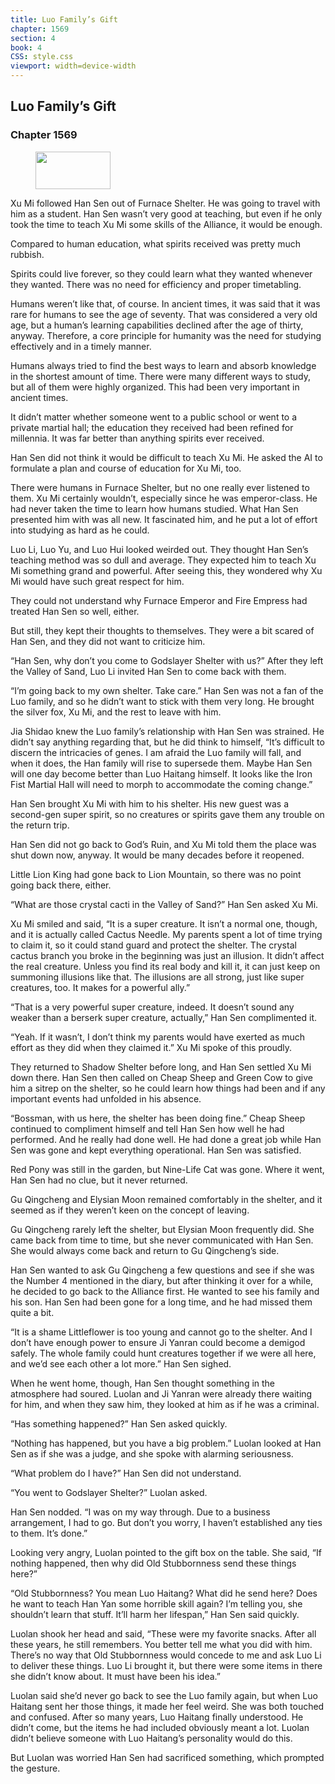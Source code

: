 ```yaml
---
title: Luo Family’s Gift
chapter: 1569
section: 4
book: 4
CSS: style.css
viewport: width=device-width
---
```


## Luo Family’s Gift

### Chapter 1569

<figure>
	<img src="../Images/gem.gif" alt="" id="gem" width="120" height="60" />
</figure>

Xu Mi followed Han Sen out of Furnace Shelter. He was going to travel with him as a student. Han Sen wasn’t very good at teaching, but even if he only took the time to teach Xu Mi some skills of the Alliance, it would be enough.

Compared to human education, what spirits received was pretty much rubbish.

Spirits could live forever, so they could learn what they wanted whenever they wanted. There was no need for efficiency and proper timetabling.

Humans weren’t like that, of course. In ancient times, it was said that it was rare for humans to see the age of seventy. That was considered a very old age, but a human’s learning capabilities declined after the age of thirty, anyway. Therefore, a core principle for humanity was the need for studying effectively and in a timely manner.

Humans always tried to find the best ways to learn and absorb knowledge in the shortest amount of time. There were many different ways to study, but all of them were highly organized. This had been very important in ancient times.

It didn’t matter whether someone went to a public school or went to a private martial hall; the education they received had been refined for millennia. It was far better than anything spirits ever received.

Han Sen did not think it would be difficult to teach Xu Mi. He asked the AI to formulate a plan and course of education for Xu Mi, too.

There were humans in Furnace Shelter, but no one really ever listened to them. Xu Mi certainly wouldn’t, especially since he was emperor-class. He had never taken the time to learn how humans studied. What Han Sen presented him with was all new. It fascinated him, and he put a lot of effort into studying as hard as he could.

Luo Li, Luo Yu, and Luo Hui looked weirded out. They thought Han Sen’s teaching method was so dull and average. They expected him to teach Xu Mi something grand and powerful. After seeing this, they wondered why Xu Mi would have such great respect for him.

They could not understand why Furnace Emperor and Fire Empress had treated Han Sen so well, either.

But still, they kept their thoughts to themselves. They were a bit scared of Han Sen, and they did not want to criticize him.

“Han Sen, why don’t you come to Godslayer Shelter with us?” After they left the Valley of Sand, Luo Li invited Han Sen to come back with them.

“I’m going back to my own shelter. Take care.” Han Sen was not a fan of the Luo family, and so he didn’t want to stick with them very long. He brought the silver fox, Xu Mi, and the rest to leave with him.

Jia Shidao knew the Luo family’s relationship with Han Sen was strained. He didn’t say anything regarding that, but he did think to himself, “It’s difficult to discern the intricacies of genes. I am afraid the Luo family will fall, and when it does, the Han family will rise to supersede them. Maybe Han Sen will one day become better than Luo Haitang himself. It looks like the Iron Fist Martial Hall will need to morph to accommodate the coming change.”

Han Sen brought Xu Mi with him to his shelter. His new guest was a second-gen super spirit, so no creatures or spirits gave them any trouble on the return trip.

Han Sen did not go back to God’s Ruin, and Xu Mi told them the place was shut down now, anyway. It would be many decades before it reopened.

Little Lion King had gone back to Lion Mountain, so there was no point going back there, either.

“What are those crystal cacti in the Valley of Sand?” Han Sen asked Xu Mi.

Xu Mi smiled and said, “It is a super creature. It isn’t a normal one, though, and it is actually called Cactus Needle. My parents spent a lot of time trying to claim it, so it could stand guard and protect the shelter. The crystal cactus branch you broke in the beginning was just an illusion. It didn’t affect the real creature. Unless you find its real body and kill it, it can just keep on summoning illusions like that. The illusions are all strong, just like super creatures, too. It makes for a powerful ally.”

“That is a very powerful super creature, indeed. It doesn’t sound any weaker than a berserk super creature, actually,” Han Sen complimented it.

“Yeah. If it wasn’t, I don’t think my parents would have exerted as much effort as they did when they claimed it.” Xu Mi spoke of this proudly.

They returned to Shadow Shelter before long, and Han Sen settled Xu Mi down there. Han Sen then called on Cheap Sheep and Green Cow to give him a sitrep on the shelter, so he could learn how things had been and if any important events had unfolded in his absence.

“Bossman, with us here, the shelter has been doing fine.” Cheap Sheep continued to compliment himself and tell Han Sen how well he had performed. And he really had done well. He had done a great job while Han Sen was gone and kept everything operational. Han Sen was satisfied.

Red Pony was still in the garden, but Nine-Life Cat was gone. Where it went, Han Sen had no clue, but it never returned.

Gu Qingcheng and Elysian Moon remained comfortably in the shelter, and it seemed as if they weren’t keen on the concept of leaving.

Gu Qingcheng rarely left the shelter, but Elysian Moon frequently did. She came back from time to time, but she never communicated with Han Sen. She would always come back and return to Gu Qingcheng’s side.

Han Sen wanted to ask Gu Qingcheng a few questions and see if she was the Number 4 mentioned in the diary, but after thinking it over for a while, he decided to go back to the Alliance first. He wanted to see his family and his son. Han Sen had been gone for a long time, and he had missed them quite a bit.

“It is a shame Littleflower is too young and cannot go to the shelter. And I don’t have enough power to ensure Ji Yanran could become a demigod safely. The whole family could hunt creatures together if we were all here, and we’d see each other a lot more.” Han Sen sighed.

When he went home, though, Han Sen thought something in the atmosphere had soured. Luolan and Ji Yanran were already there waiting for him, and when they saw him, they looked at him as if he was a criminal.

“Has something happened?” Han Sen asked quickly.

“Nothing has happened, but you have a big problem.” Luolan looked at Han Sen as if she was a judge, and she spoke with alarming seriousness.

“What problem do I have?” Han Sen did not understand.

“You went to Godslayer Shelter?” Luolan asked.

Han Sen nodded. “I was on my way through. Due to a business arrangement, I had to go. But don’t you worry, I haven’t established any ties to them. It’s done.”

Looking very angry, Luolan pointed to the gift box on the table. She said, “If nothing happened, then why did Old Stubbornness send these things here?”

“Old Stubbornness? You mean Luo Haitang? What did he send here? Does he want to teach Han Yan some horrible skill again? I’m telling you, she shouldn’t learn that stuff. It’ll harm her lifespan,” Han Sen said quickly.

Luolan shook her head and said, “These were my favorite snacks. After all these years, he still remembers. You better tell me what you did with him. There’s no way that Old Stubbornness would concede to me and ask Luo Li to deliver these things. Luo Li brought it, but there were some items in there she didn’t know about. It must have been his idea.”

Luolan said she’d never go back to see the Luo family again, but when Luo Haitang sent her those things, it made her feel weird. She was both touched and confused. After so many years, Luo Haitang finally understood. He didn’t come, but the items he had included obviously meant a lot. Luolan didn’t believe someone with Luo Haitang’s personality would do this.

But Luolan was worried Han Sen had sacrificed something, which prompted the gesture.